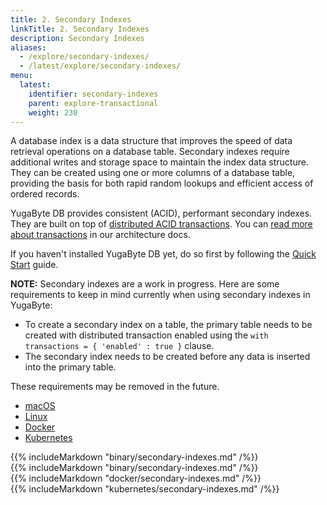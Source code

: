 ```yaml
---
title: 2. Secondary Indexes
linkTitle: 2. Secondary Indexes
description: Secondary Indexes
aliases:
  - /explore/secondary-indexes/
  - /latest/explore/secondary-indexes/
menu:
  latest:
    identifier: secondary-indexes
    parent: explore-transactional
    weight: 230
---
```


A database index is a data structure that improves the speed of data retrieval operations on a database table. Secondary indexes require additional writes and storage space to maintain the index data structure. They can be created using one or more columns of a database table, providing the basis for both rapid random lookups and efficient access of ordered records.

YugaByte DB provides consistent (ACID), performant secondary indexes. They are built on top of [distributed ACID transactions](../../../explore/transactional/acid-transactions). You can [read more about transactions](../../../architecture/transactions/) in our architecture docs.

If you haven't installed YugaByte DB yet, do so first by following the [Quick Start](../../../quick-start/install/) guide.

**NOTE:** Secondary indexes are a work in progress. Here are some requirements to keep in mind currently when using secondary indexes in YugaByte:

- To create a secondary index on a table, the primary table needs to be created with distributed transaction enabled using the `with transactions = { 'enabled' : true }` clause.
- The secondary index needs to be created before any data is inserted into the primary table.

These requirements may be removed in the future.

<ul class="nav nav-tabs nav-tabs-yb">
  <li >
    <a href="#macos" class="nav-link active" id="macos-tab" data-toggle="tab" role="tab" aria-controls="macos" aria-selected="true">
      <i class="fa fa-apple" aria-hidden="true"></i>
      macOS
    </a>
  </li>
  <li>
    <a href="#linux" class="nav-link" id="linux-tab" data-toggle="tab" role="tab" aria-controls="linux" aria-selected="false">
      <i class="fa fa-linux" aria-hidden="true"></i>
      Linux
    </a>
  </li>
  <li>
    <a href="#docker" class="nav-link" id="docker-tab" data-toggle="tab" role="tab" aria-controls="docker" aria-selected="false">
      <i class="icon-docker"></i>
      Docker
    </a>
  </li>
  <li>
    <a href="#kubernetes" class="nav-link" id="kubernetes-tab" data-toggle="tab" role="tab" aria-controls="kubernetes" aria-selected="false">
      <i class="fa fa-cubes" aria-hidden="true"></i>
      Kubernetes
    </a>
  </li>
</ul>

<div class="tab-content">
  <div id="macos" class="tab-pane fade show active" role="tabpanel" aria-labelledby="macos-tab">
    {{% includeMarkdown "binary/secondary-indexes.md" /%}}
  </div>
  <div id="linux" class="tab-pane fade" role="tabpanel" aria-labelledby="linux-tab">
    {{% includeMarkdown "binary/secondary-indexes.md" /%}}
  </div>
  <div id="docker" class="tab-pane fade" role="tabpanel" aria-labelledby="docker-tab">
    {{% includeMarkdown "docker/secondary-indexes.md" /%}}
  </div>
  <div id="kubernetes" class="tab-pane fade" role="tabpanel" aria-labelledby="kubernetes-tab">
    {{% includeMarkdown "kubernetes/secondary-indexes.md" /%}}
  </div>
</div>
